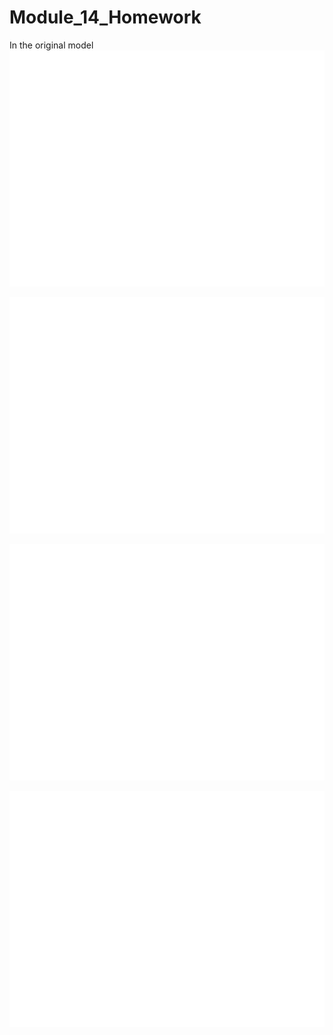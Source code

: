 # Module_14_Homework

In the original model
![Original plot](Resources/original_model.png)


![Tuned plot](Resources/tuned_model.png)


![Logistic Regression plot](Resources/logisticregression_model.png)


![Adaboost plot](Resources/adaboost_model.png)
